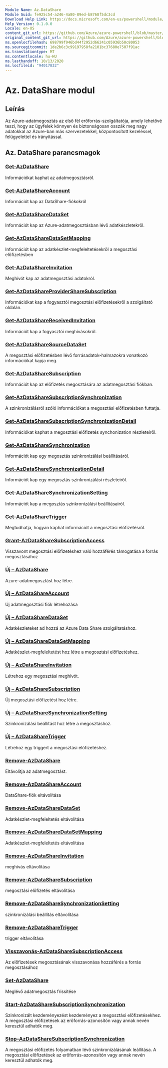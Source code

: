 ```yaml
---
Module Name: Az.DataShare
Module Guid: fe925c54-a246-4a80-89ed-b8768f5dc3cd
Download Help Link: https://docs.microsoft.com/en-us/powershell/module/az.datashare
Help Version: 0.1.0.0
Locale: en-US
content_git_url: https://github.com/Azure/azure-powershell/blob/master/src/DataShare/DataShare/help/Az.DataShare.md
original_content_git_url: https://github.com/Azure/azure-powershell/blob/master/src/DataShare/DataShare/help/Az.DataShare.md
ms.openlocfilehash: 698799f946bd44f2952d66241c05936b50c80053
ms.sourcegitcommit: 1de2b6c3c99197958fa2101bc37680e7507f91ac
ms.translationtype: MT
ms.contentlocale: hu-HU
ms.lasthandoff: 10/13/2020
ms.locfileid: "94017832"
---
```

# Az. DataShare modul
## Leírás
Az Azure-adatmegosztás az első fél erőforrás-szolgáltatója, amely lehetővé teszi, hogy az ügyfelek könnyen és biztonságosan osszák meg nagy adatokkal az Azure-ban más szervezetekkel, központosított kezeléssel, felügyelettel és irányítással.

## Az. DataShare parancsmagok
### [Get-AzDataShare](Get-AzDataShare.md)
Információkat kaphat az adatmegosztásról.

### [Get-AzDataShareAccount](Get-AzDataShareAccount.md)
Információt kap az DataShare-fiókokról

### [Get-AzDataShareDataSet](Get-AzDataShareDataSet.md)
Információt kap az Azure-adatmegosztásban lévő adatkészletekről.

### [Get-AzDataShareDataSetMapping](Get-AzDataShareDataSetMapping.md)
Információt kap az adatkészlet-megfeleltetésekről a megosztási előfizetésben

### [Get-AzDataShareInvitation](Get-AzDataShareInvitation.md)
Meghívót kap az adatmegosztási adatokról.

### [Get-AzDataShareProviderShareSubscription](Get-AzDataShareProviderShareSubscription.md)
Információkat kap a fogyasztói megosztási előfizetésekről a szolgáltató oldalán.

### [Get-AzDataShareReceivedInvitation](Get-AzDataShareReceivedInvitation.md)
Információt kap a fogyasztói meghívásokról.

### [Get-AzDataShareSourceDataSet](Get-AzDataShareSourceDataSet.md)
A megosztási előfizetésben lévő forrásadatok-halmazokra vonatkozó információkat kapja meg.

### [Get-AzDataShareSubscription](Get-AzDataShareSubscription.md)
Információt kap az előfizetés megosztására az adatmegosztási fiókban.

### [Get-AzDataShareSubscriptionSynchronization](Get-AzDataShareSubscriptionSynchronization.md)
A szinkronizálásról szóló információkat a megosztási előfizetésben futtatja.

### [Get-AzDataShareSubscriptionSynchronizationDetail](Get-AzDataShareSubscriptionSynchronizationDetail.md)
Információkat kaphat a megosztási előfizetés synchonization részleteiről.

### [Get-AzDataShareSynchronization](Get-AzDataShareSynchronization.md)
Információt kap egy megosztás szinkronizálási beállításáról.

### [Get-AzDataShareSynchronizationDetail](Get-AzDataShareSynchronizationDetail.md)
Információt kap egy megosztás szinkronizálási részleteiről.

### [Get-AzDataShareSynchronizationSetting](Get-AzDataShareSynchronizationSetting.md)
Információt kap a megosztás szinkronizálási beállításairól.

### [Get-AzDataShareTrigger](Get-AzDataShareTrigger.md)
Megtudhatja, hogyan kaphat információt a megosztási előfizetésről.

### [Grant-AzDataShareSubscriptionAccess](Grant-AzDataShareSubscriptionAccess.md)
Visszavont megosztási előfizetéshez való hozzáférés támogatása a forrás megosztásához

### [Új – AzDataShare](New-AzDataShare.md)
Azure-adatmegosztást hoz létre.

### [Új – AzDataShareAccount](New-AzDataShareAccount.md)
Új adatmegosztási fiók létrehozása

### [Új – AzDataShareDataSet](New-AzDataShareDataSet.md)
Adatkészleteket ad hozzá az Azure Data Share szolgáltatáshoz.

### [Új – AzDataShareDataSetMapping](New-AzDataShareDataSetMapping.md)
Adatkészlet-megfeleltetést hoz létre a megosztási előfizetéshez.

### [Új – AzDataShareInvitation](New-AzDataShareInvitation.md)
Létrehoz egy megosztási meghívót.

### [Új – AzDataShareSubscription](New-AzDataShareSubscription.md)
Új megosztási előfizetést hoz létre.

### [Új – AzDataShareSynchronizationSetting](New-AzDataShareSynchronizationSetting.md)
Szinkronizálási beállítást hoz létre a megosztáshoz.

### [Új – AzDataShareTrigger](New-AzDataShareTrigger.md)
Létrehoz egy triggert a megosztási előfizetéshez.

### [Remove-AzDataShare](Remove-AzDataShare.md)
Eltávolítja az adatmegosztást.

### [Remove-AzDataShareAccount](Remove-AzDataShareAccount.md)
DataShare-fiók eltávolítása

### [Remove-AzDataShareDataSet](Remove-AzDataShareDataSet.md)
Adatkészlet-megfeleltetés eltávolítása

### [Remove-AzDataShareDataSetMapping](Remove-AzDataShareDataSetMapping.md)
Adatkészlet-megfeleltetés eltávolítása

### [Remove-AzDataShareInvitation](Remove-AzDataShareInvitation.md)
meghívás eltávolítása

### [Remove-AzDataShareSubscription](Remove-AzDataShareSubscription.md)
megosztási előfizetés eltávolítása

### [Remove-AzDataShareSynchronizationSetting](Remove-AzDataShareSynchronizationSetting.md)
szinkronizálási beállítás eltávolítása

### [Remove-AzDataShareTrigger](Remove-AzDataShareTrigger.md)
trigger eltávolítása

### [Visszavonás-AzDataShareSubscriptionAccess](Revoke-AzDataShareSubscriptionAccess.md)
Az előfizetések megosztásának visszavonása hozzáférés a forrás megosztásához

### [Set-AzDataShare](Set-AzDataShare.md)
Meglévő adatmegosztás frissítése

### [Start-AzDataShareSubscriptionSynchronization](Start-AzDataShareSubscriptionSynchronization.md)
Szinkronizált kezdeményezést kezdeményez a megosztási előfizetésekhez. A megosztási előfizetések az erőforrás-azonosítón vagy annak nevén keresztül adhatók meg.

### [Stop-AzDataShareSubscriptionSynchronization](Stop-AzDataShareSubscriptionSynchronization.md)
A megosztási előfizetés folyamatban lévő szinkronizálásának leállítása. A megosztási előfizetések az erőforrás-azonosítón vagy annak nevén keresztül adhatók meg.

